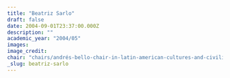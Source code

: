 ```yaml
---
title: "Beatriz Sarlo"
draft: false
date: 2004-09-01T23:37:00.000Z
description: ""
academic_year: "2004/05"
images:
image_credit:
chair: "chairs/andrés-bello-chair-in-latin-american-cultures-and-civilizations.md"
_slug: beatriz-sarlo
---
```


